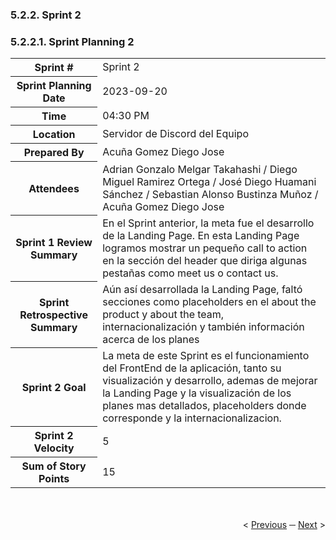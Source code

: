 <h3>5.2.2. Sprint 2</h3>
<h3>5.2.2.1. Sprint Planning 2</h3>
<table>
  <tr>
    <th>Sprint #</th>
    <td>Sprint 2</td>
  </tr>
  <tr>
    <th>Sprint Planning Date</th>
    <td>2023-09-20</td>
  </tr>
  <tr>
    <th>Time</th>
    <td>04:30 PM</td>
  </tr>
  <tr>
    <th>Location</th>
    <td>Servidor de Discord del Equipo</td>
  </tr>
  <tr>
    <th>Prepared By</th>
    <td>Acuña Gomez Diego Jose</td>
  </tr>
  <tr>
    <th>Attendees</th>
    <td>Adrian Gonzalo Melgar Takahashi / Diego Miguel Ramirez Ortega / José Diego Huamani Sánchez / Sebastian Alonso Bustinza Muñoz / Acuña Gomez Diego Jose</td>
  </tr>
  <tr>
    <th>Sprint 1 Review Summary</th>
    <td>En el Sprint anterior, la meta fue el desarrollo de la Landing Page. En esta Landing Page logramos mostrar un pequeño call to action en la sección del header que diriga algunas pestañas como meet us o contact us.</td>
  </tr>
  <tr>
    <th>Sprint Retrospective Summary</th>
    <td>Aún así desarrollada la Landing Page, faltó secciones como placeholders en el about the product y about the team, internacionalización y también información acerca de los planes</td>
  </tr>
  <tr>
    <th>Sprint 2 Goal</th>
    <td>La meta de este Sprint es el funcionamiento del FrontEnd de la aplicación, tanto su visualización y desarrollo, ademas de mejorar la Landing Page y la visualización de los planes mas detallados, placeholders donde corresponde y la internacionalizacion.</td>
  </tr>
  <tr>
    <th>Sprint 2 Velocity</th>
    <td> 5</td>
  </tr>
  <tr>
    <th>Sum of Story Points</th>
    <td>15</td>
  </tr>
</table>


<div display="flex" align="right" >
   </br></br>
   &lt;
   <a href="../sprint-1/8-team-colaboration-insights-1.md">Previous</a>
   &boxh;
   <a href="./2.2-sprint-backlog-2.md">Next</a>
   &gt;
   </br></br>
</div>